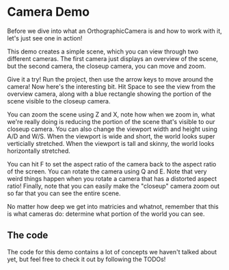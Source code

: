 # Camera Demo

Before we dive into what an OrthographicCamera is and how to work with it, let's just see one in action!

This demo creates a simple scene, which you can view through two different cameras. The first camera just displays an overview of the scene, but the second camera, the closeup camera, you can move and zoom.

Give it a try! Run the project, then use the arrow keys to move around the camera! Now here's the interesting bit. Hit Space to see the view from the overview camera, along with a blue rectangle showing the portion of the scene visible to the closeup camera.

You can zoom the scene using Z and X, note how when we zoom in, what we're really doing is reducing the portion of the scene that's visible to our closeup camera. You can also change the viewport width and height using A/D and W/S. When the viewport is wide and short, the world looks super verticially stretched. When the viewport is tall and skinny, the world looks horizontally stretched.

You can hit F to set the aspect ratio of the camera back to the aspect ratio of the screen. You can rotate the camera using Q and E. Note that very weird things happen when you rotate a camera that has a distorted aspect ratio! Finally, note that you can easily make the "closeup" camera zoom out so far that you can see the entire scene.

No matter how deep we get into matricies and whatnot, remember that this is what cameras do: determine what portion of the world you can see.

## The code

The code for this demo contains a lot of concepts we haven't talked about yet, but feel free to check it out by following the TODOs!
